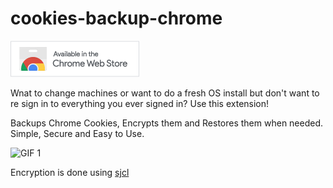 # cookies-backup-chrome

[![chrome store badge](badge.png)](https://chrome.google.com/webstore/detail/cookie-backup-and-restore/cndobhdcpmpilkebeebeecgminfhkpcj)

Wnat to change machines or want to do a fresh OS install but don't want to re sign in to everything you ever signed in? Use this extension!

Backups Chrome Cookies, Encrypts them and Restores them when needed. Simple, Secure and Easy to Use.

![GIF 1](https://imgur.com/XwcMlBQ.gif)

Encryption is done using [sjcl](https://bitwiseshiftleft.github.io/sjcl/)
